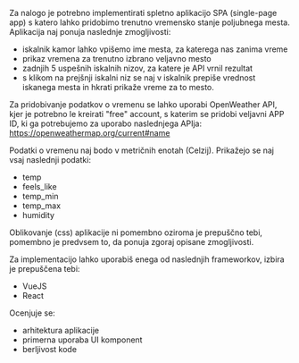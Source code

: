 Za nalogo je potrebno implementirati spletno aplikacijo SPA (single-page app) s katero lahko pridobimo trenutno vremensko stanje poljubnega mesta. Aplikacija naj ponuja naslednje zmogljivosti:

- iskalnik kamor lahko vpišemo ime mesta, za katerega nas zanima vreme
- prikaz vremena za trenutno izbrano veljavno mesto
- zadnjih 5 uspešnih iskalnih nizov, za katere je API vrnil rezultat
- s klikom na prejšnji iskalni niz se naj v iskalnik prepiše vrednost iskanega mesta in hkrati prikaže vreme za to mesto.

Za pridobivanje podatkov o vremenu se lahko uporabi OpenWeather API, kjer je potrebno le kreirati "free" account, s katerim se pridobi veljavni APP ID, ki ga potrebujemo za uporabo naslednjega APIja:
https://openweathermap.org/current#name

Podatki o vremenu naj bodo v metričnih enotah (Celzij). Prikažejo se naj vsaj naslednji podatki:

- temp
- feels_like
- temp_min
- temp_max
- humidity

Oblikovanje (css) aplikacije ni pomembno oziroma je prepuščno tebi, pomembno je predvsem to, da ponuja zgoraj opisane zmogljivosti.

Za implementacijo lahko uporabiš enega od naslednjih frameworkov, izbira je prepuščena tebi:

- VueJS
- React

Ocenjuje se:

- arhitektura aplikacije
- primerna uporaba UI komponent
- berljivost kode
